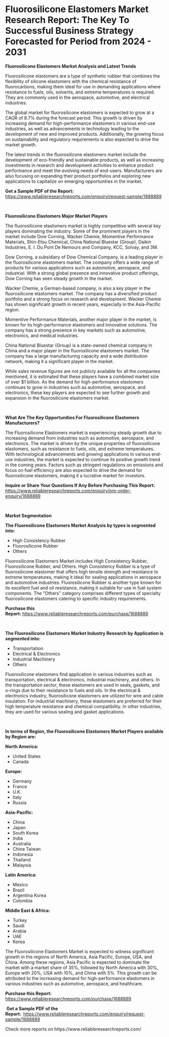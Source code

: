 <p><h1>Fluorosilicone Elastomers Market Research Report: The Key To Successful Business Strategy Forecasted for Period from 2024 - 2031</h1></p><p><strong>Fluorosilicone Elastomers Market Analysis and Latest Trends</strong></p>
<p><p>Fluorosilicone elastomers are a type of synthetic rubber that combines the flexibility of silicone elastomers with the chemical resistance of fluorocarbons, making them ideal for use in demanding applications where resistance to fuels, oils, solvents, and extreme temperatures is required. They are commonly used in the aerospace, automotive, and electrical industries.</p><p>The global market for fluorosilicone elastomers is expected to grow at a CAGR of 8.7% during the forecast period. This growth is driven by increasing demand for high-performance elastomers in various end-use industries, as well as advancements in technology leading to the development of new and improved products. Additionally, the growing focus on sustainability and regulatory requirements is also expected to drive the market growth.</p><p>The latest trends in the fluorosilicone elastomers market include the development of eco-friendly and sustainable products, as well as increasing investments in research and development activities to enhance product performance and meet the evolving needs of end-users. Manufacturers are also focusing on expanding their product portfolios and exploring new applications to capitalize on emerging opportunities in the market.</p></p>
<p><strong>Get a Sample PDF of the Report:&nbsp;</strong> <a href="https://www.reliableresearchreports.com/enquiry/request-sample/1688889">https://www.reliableresearchreports.com/enquiry/request-sample/1688889</a></p>
<p>&nbsp;</p>
<p><strong>Fluorosilicone Elastomers Major Market Players</strong></p>
<p><p>The fluorosilicone elastomers market is highly competitive with several key players dominating the industry. Some of the prominent players in the market include Dow Corning, Wacker Chemie, Momentive Performance Materials, Shin-Etsu Chemical, China National Bluestar (Group), Daikin Industries, E. I. Du Pont De Nemours and Company, KCC, Solvay, and 3M.</p><p>Dow Corning, a subsidiary of Dow Chemical Company, is a leading player in the fluorosilicone elastomers market. The company offers a wide range of products for various applications such as automotive, aerospace, and industrial. With a strong global presence and innovative product offerings, Dow Corning has seen steady growth in the market.</p><p>Wacker Chemie, a German-based company, is also a key player in the fluorosilicone elastomers market. The company has a diversified product portfolio and a strong focus on research and development. Wacker Chemie has shown significant growth in recent years, especially in the Asia-Pacific region.</p><p>Momentive Performance Materials, another major player in the market, is known for its high-performance elastomers and innovative solutions. The company has a strong presence in key markets such as automotive, electronics, and medical industries.</p><p>China National Bluestar (Group) is a state-owned chemical company in China and a major player in the fluorosilicone elastomers market. The company has a large manufacturing capacity and a wide distribution network, making it a significant player in the market.</p><p>While sales revenue figures are not publicly available for all the companies mentioned, it is estimated that these players have a combined market size of over $1 billion. As the demand for high-performance elastomers continues to grow in industries such as automotive, aerospace, and electronics, these key players are expected to see further growth and expansion in the fluorosilicone elastomers market.</p></p>
<p>&nbsp;</p>
<p><strong>What Are The Key Opportunities For Fluorosilicone Elastomers Manufacturers?</strong></p>
<p><p>The Fluorosilicone Elastomers market is experiencing steady growth due to increasing demand from industries such as automotive, aerospace, and electronics. The market is driven by the unique properties of fluorosilicone elastomers, such as resistance to fuels, oils, and extreme temperatures. With technological advancements and growing applications in various end-use industries, the market is expected to continue its positive growth trend in the coming years. Factors such as stringent regulations on emissions and focus on fuel efficiency are also expected to drive the demand for fluorosilicone elastomers, making it a lucrative market for investors.</p></p>
<p><strong>Inquire or Share Your Questions If Any Before Purchasing This Report:</strong> <a href="https://www.reliableresearchreports.com/enquiry/pre-order-enquiry/1688889">https://www.reliableresearchreports.com/enquiry/pre-order-enquiry/1688889</a></p>
<p>&nbsp;</p>
<p><strong>Market Segmentation</strong></p>
<p><strong>The Fluorosilicone Elastomers Market Analysis by types is segmented into:</strong></p>
<p><ul><li>High Consistency Rubber</li><li>Fluorosilicone Rubber</li><li>Others</li></ul></p>
<p><p>Fluorosilicone Elastomers Market includes High Consistency Rubber, Fluorosilicone Rubber, and Others. High Consistency Rubber is a type of fluorosilicone elastomer that offers high tensile strength and resistance to extreme temperatures, making it ideal for sealing applications in aerospace and automotive industries. Fluorosilicone Rubber is another type known for its excellent fuel and oil resistance, making it suitable for use in fuel system components. The "Others" category comprises different types of specialty fluorosilicone elastomers catering to specific industry requirements.</p></p>
<p><strong>Purchase this Report:&nbsp;</strong><a href="https://www.reliableresearchreports.com/purchase/1688889">https://www.reliableresearchreports.com/purchase/1688889</a></p>
<p>&nbsp;</p>
<p><strong>The Fluorosilicone Elastomers Market Industry Research by Application is segmented into:</strong></p>
<p><ul><li>Transportation</li><li>Electrical & Electronics</li><li>Industrial Machinery</li><li>Others</li></ul></p>
<p><p>Fluorosilicone elastomers find application in various industries such as transportation, electrical & electronics, industrial machinery, and others. In the transportation sector, these elastomers are used in seals, gaskets, and o-rings due to their resistance to fuels and oils. In the electrical & electronics industry, fluorosilicone elastomers are utilized for wire and cable insulation. For industrial machinery, these elastomers are preferred for their high temperature resistance and chemical compatibility. In other industries, they are used for various sealing and gasket applications.</p></p>
<p>&nbsp;</p>
<p><strong>In terms of Region, the Fluorosilicone Elastomers Market Players available by Region are:</strong></p>
<p>
    <p> <strong> North America: </strong>
        <ul>
            <li>United States</li>
            <li>Canada</li>
        </ul>
        </p> 
    <p> <strong> Europe: </strong>
        <ul>
            <li>Germany</li>
            <li>France</li>
            <li>U.K.</li>
            <li>Italy</li>
            <li>Russia</li>
        </ul>
        </p> 
    <p> <strong> Asia-Pacific: </strong>
        <ul>
            <li>China</li>
            <li>Japan</li>
            <li>South Korea</li>
            <li>India</li>
            <li>Australia</li>
            <li>China Taiwan</li>
            <li>Indonesia</li>
            <li>Thailand</li>
            <li>Malaysia</li>
        </ul>
        </p> 
    <p> <strong> Latin America: </strong>
        <ul>
            <li>Mexico</li>
            <li>Brazil</li>
            <li>Argentina Korea</li>
            <li>Colombia</li>
        </ul>
        </p> 
    <p> <strong> Middle East & Africa: </strong>
        <ul>
            <li>Turkey</li>
            <li>Saudi</li>
            <li>Arabia</li>
            <li>UAE</li>
            <li>Korea</li>
        </ul>
    </p>
    </p>
<p><p>The Fluorosilicone Elastomers Market is expected to witness significant growth in the regions of North America, Asia Pacific, Europe, USA, and China. Among these regions, Asia Pacific is expected to dominate the market with a market share of 35%, followed by North America with 30%, Europe with 20%, USA with 10%, and China with 5%. This growth can be attributed to the increasing demand for high-performance elastomers in various industries such as automotive, aerospace, and healthcare.</p></p>
<p><strong>Purchase this Report: </strong><a href="https://www.reliableresearchreports.com/purchase/1688889">https://www.reliableresearchreports.com/purchase/1688889</a></p>
<p>&nbsp;<strong>Get a Sample PDF of the Report:&nbsp;&nbsp;</strong><a href="https://www.reliableresearchreports.com/enquiry/request-sample/1688889">https://www.reliableresearchreports.com/enquiry/request-sample/1688889</a></p>
<p><strong></strong></p>
<p>Check more reports on https://www.reliableresearchreports.com/</p>
